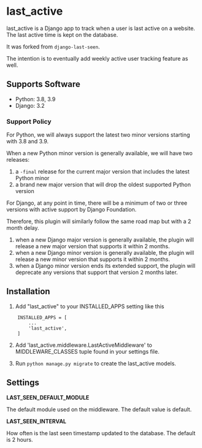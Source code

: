 # last_active

last_active is a Django app to track when a user is last active on a website. The last active time is kept on the database.

It was forked from `django-last-seen`.

The intention is to eventually add weekly active user tracking feature as well.

## Supports Software

- Python: 3.8, 3.9
- Django: 3.2

### Support Policy

For Python, we will always support the latest two minor versions starting with 3.8 and 3.9.

When a new Python minor version is generally available, we will have two releases:

1. a `-final` release for the current major version that includes the latest Python minor
2. a brand new major version that will drop the oldest supported Python version

For Django, at any point in time, there will be a minimum of two or three versions with active support by Django Foundation.

Therefore, this plugin will similarly follow the same road map but with a 2 month delay.

1. when a new Django major version is generally available, the plugin will release a new major version that supports it within 2 months.
2. when a new Django minor version is generally available, the plugin will release a new minor version that supports it within 2 months.
3. when a Django minor version ends its extended support, the plugin will deprecate any versions that support that version 2 months later.

## Installation

1. Add "last_active" to your INSTALLED_APPS setting like this

```
    INSTALLED_APPS = [
        ...
        'last_active',
    ]
```

2. Add 'last_active.middleware.LastActiveMiddleware' to MIDDLEWARE_CLASSES tuple found in your settings file.

3. Run ``python manage.py migrate`` to create the last_active models.

## Settings

**LAST_SEEN_DEFAULT_MODULE**

The default module used on the middleware. The default value is default.

**LAST_SEEN_INTERVAL**

How often is the last seen timestamp updated to the database. The default is 2 hours.